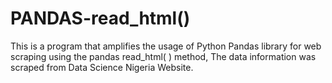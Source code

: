 # PANDAS-read_html() 
This is a program that amplifies the usage of  Python Pandas library for web scraping using the pandas read_html( ) method, The data information was scraped from Data Science Nigeria Website.
